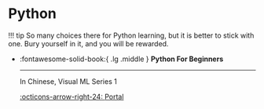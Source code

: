 # Python

!!! tip
    So many choices there for Python learning, but it is better to stick with one. Bury yourself in it, and you will be rewarded.

<div class="grid cards" markdown>

-   :fontawesome-solid-book:{ .lg .middle } __Python For Beginners__

    ---

    In Chinese, Visual ML Series 1

    [:octicons-arrow-right-24: <a href="https://github.com/Visualize-ML/Book1_Python-For-Beginners" target="_blank"> Portal </a>](#)

</div>